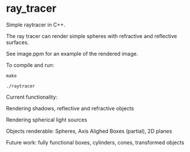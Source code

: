 # ray_tracer

Simple raytracer in C++.

The ray tracer can render simple spheres with refractive and reflective surfaces.

See image.ppm for an example of the rendered image.

To compile and run:

`make`

`./raytracer`

Current functionality:

Rendering shadows, reflective and refractive objects

Rendering spherical light sources

Objects renderable: Spheres, Axis Alighed Boxes (partial), 2D planes

Future work: fully functional boxes, cylinders, cones, transformed objects

